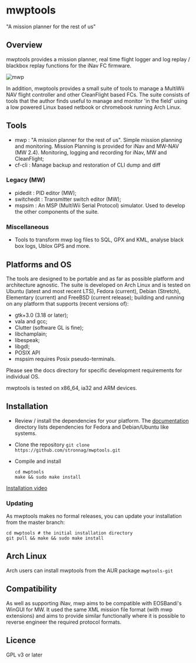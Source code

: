 mwptools
========

"A mission planner for the rest of us"

## Overview

mwptools provides a mission planner, real time flight logger and log
replay / blackbox replay functions for the iNav FC firmware.

![mwp](https://raw.githubusercontent.com/wiki/stronnag/mwptools/images/ltm-normal.png)

In addition, mwptools provides a small suite of tools to manage a MultiWii NAV flight controller and other CleanFlight based FCs. The suite consists of tools that the author finds useful to manage and monitor 'in the field' using a low powered Linux based netbook or chromebook running Arch Linux.

## Tools

 * mwp : "A mission planner for the rest of us". Simple mission
   planning and monitoring. Mission Planning is provided for iNav and
   MW-NAV (MW 2.4). Monitoring, logging and recording for iNav, MW and
   CleanFlight;
 * cf-cli : Manage backup and restoration of CLI dump and diff

### Legacy (MW)

 * pidedit : PID editor (MW);
 * switchedit : Transmitter switch editor (MW);
 * mspsim : An MSP (MultiWii Serial Protocol) simulator. Used to develop the other components of the suite.

 ### Miscellaneous

 * Tools to transform mwp log files to SQL, GPX and KML, analyse black box logs, Ublox GPS and more.

## Platforms and OS

The tools are designed to be portable and as far as possible platform
and architecture agnostic. The suite is developed on Arch Linux and is
tested on Ubuntu (latest and most recent LTS), Fedora (current),
Debian (Stretch), Elementary (current) and
FreeBSD (current release); building and running on any platform that
supports (recent versions of):

 * gtk+3.0 (3.18 or later);
 * vala and gcc;
 * Clutter (software GL is fine);
 * libchamplain;
 * libespeak;
 * libgdl;
 * POSIX API
 * mspsim requires Posix pseudo-terminals.

Please see the docs directory for specific development requirements
for individual OS.

mwptools is tested on x86_64, ia32 and ARM devices.

## Installation

* Review / install the dependencies for your platform. The
  [documentation](docs/) directory lists dependencies for Fedora and
  Debian/Ubuntu like systems.

* Clone the repository `git clone https://github.com/stronnag/mwptools.git`

* Compile and install
  ````
  cd mwptools
  make && sudo make install
  ````

[Installation video](https://vimeo.com/256052320/)

### Updating

As mwptools makes no formal releases, you can update your installation
from the master branch:

````
cd mwptools # the initial installation directory
git pull && make && sudo make install

````

## Arch Linux

Arch users can install mwptools from the AUR package `mwptools-git`

## Compatibility

As well as supporting iNav, mwp aims to be compatible with EOSBandi's
WinGUI for MW. It used the same XML mission file format (with mwp
extensions) and aims to provide similar functionally where it is
possible to reverse engineer the required protocol formats.

## Licence

GPL v3 or later

